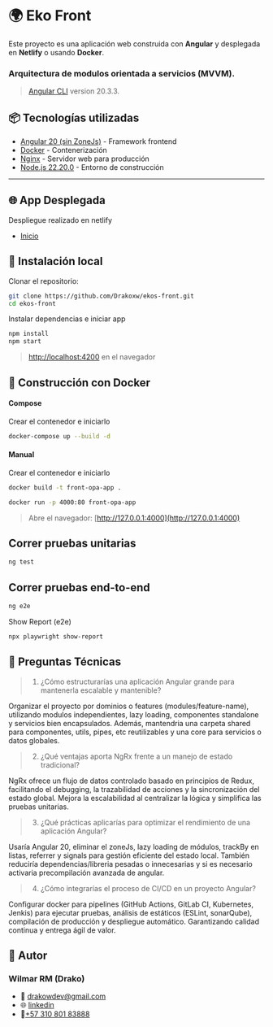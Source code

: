 # 🌍 Eko Front

Este proyecto es una aplicación web construida con **Angular** y desplegada en **Netlify** o usando **Docker**.

### Arquitectura de modulos orientada a servicios (MVVM). 

> [Angular CLI](https://github.com/angular/angular-cli) version 20.3.3.

## 📦 Tecnologías utilizadas
- [Angular 20 (sin ZoneJs)](https://angular.dev/) - Framework frontend
- [Docker](https://www.docker.com/) - Contenerización
- [Nginx](https://nginx.org/) - Servidor web para producción
- [Node.js 22.20.0](https://nodejs.org/) - Entorno de construcción

---

## 🌐 App Desplegada
Despliegue realizado en netlify
* [Inicio](https://ekos-front.netlify.app)


## 🚀 Instalación local

Clonar el repositorio:
```bash
git clone https://github.com/Drakoxw/ekos-front.git
cd ekos-front
```

Instalar dependencias e iniciar app
```sh
npm install
npm start
```

> [http://localhost:4200](http://localhost:4200) en el navegador

## 🐳 Construcción con Docker

#### Compose
Crear el contenedor e iniciarlo
```sh
docker-compose up --build -d    
```

#### Manual

Crear el contenedor e iniciarlo
```sh
docker build -t front-opa-app .
```
```sh
docker run -p 4000:80 front-opa-app
```
> Abre el navegador: [http://127.0.0.1:4000](http://127.0.0.1:4000)


## Correr pruebas unitarias
```bash
ng test
```

## Correr pruebas end-to-end 

```bash
ng e2e
```

Show Report (e2e)
```bash
npx playwright show-report
```

## 🧠 Preguntas Técnicas

> 1. ¿Cómo estructurarías una aplicación Angular grande para mantenerla escalable y mantenible?

Organizar el proyecto por dominios o features (modules/feature-name), utilizando modulos independientes, lazy loading, componentes standalone y servicios bien encapsulados. Además, mantendria una carpeta shared para componentes, utils, pipes, etc reutilizables y una core para servicios o datos globales.

> 2. ¿Qué ventajas aporta NgRx frente a un manejo de estado tradicional?

NgRx ofrece un flujo de datos controlado basado en principios de Redux, facilitando el debugging, la trazabilidad de acciones y la sincronización del estado global. Mejora la escalabilidad al centralizar la lógica y simplifica las pruebas unitarias.

> 3. ¿Qué prácticas aplicarías para optimizar el rendimiento de una aplicación Angular?

Usaría Angular 20, eliminar el zoneJs, lazy loading de módulos, trackBy en listas, referrer y signals para gestión eficiente del estado local. También reduciría dependencias/libreria pesadas o innecesarias y si es necesario activaria precompilación avanzada de angular.

> 4. ¿Cómo integrarías el proceso de CI/CD en un proyecto Angular?

Configurar docker para pipelines (GitHub Actions, GitLab CI, Kubernetes, Jenkis) para ejecutar pruebas, análisis de estáticos (ESLint, sonarQube), compilación de producción y despliegue automático. Garantizando calidad continua y entrega ágil de valor.


## 👤 Autor

### Wilmar RM (Drako)

* 📧 drakowdev@gmail.com
* 🌐 [linkedin](https://www.linkedin.com/in/wilmar-roncancio-mendez-b344761bb/)
* 📱[+57 310 801 83888](https://wa.me/573108018388)
